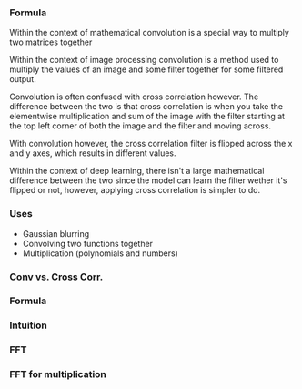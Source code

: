 
### Formula

Within the context of mathematical convolution is a special way to multiply two matrices together

Within the context of image processing convolution is a method used to multiply the values of an image and some filter together for some filtered output. 

Convolution is often confused with cross correlation however. The difference between the two is that cross correlation is when you take the elementwise multiplication and sum of the image with the filter starting at the top left corner of both the image and the filter and moving across. 

With convolution however, the cross correlation filter is flipped across the x and y axes, which results in different values. 

Within the context of deep learning, there isn't a large mathematical difference between the two since the model can learn the filter wether it's flipped or not, however, applying cross correlation is simpler to do. 

### Uses

- Gaussian blurring
- Convolving two functions together
- Multiplication (polynomials and numbers)

### Conv vs. Cross Corr.

### Formula

### Intuition

### FFT

### FFT for multiplication

